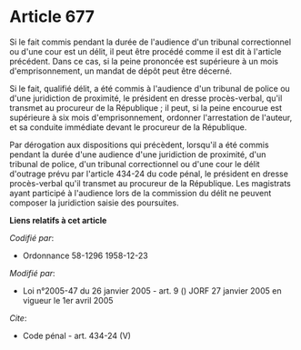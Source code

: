 # Article 677

Si le fait commis pendant la durée de l'audience d'un tribunal correctionnel ou d'une cour est un délit, il peut être procédé
comme il est dit à l'article précédent. Dans ce cas, si la peine prononcée est supérieure à un mois d'emprisonnement, un
mandat de dépôt peut être décerné. 

Si le fait, qualifié délit, a été commis à l'audience d'un tribunal de police ou d'une juridiction de proximité, le président
en dresse procès-verbal, qu'il transmet au procureur de la République ; il peut, si la peine encourue est supérieure à six
mois d'emprisonnement, ordonner l'arrestation de l'auteur, et sa conduite immédiate devant le procureur de la République. 

Par dérogation aux dispositions qui précèdent, lorsqu'il a été commis pendant la durée d'une audience d'une juridiction de
proximité, d'un tribunal de police, d'un tribunal correctionnel ou d'une cour le délit d'outrage prévu par l'article 434-24
du code pénal, le président en dresse procès-verbal qu'il transmet au procureur de la République. Les magistrats ayant
participé à l'audience lors de la commission du délit ne peuvent composer la juridiction saisie des poursuites.

**Liens relatifs à cet article**

_Codifié par_:

  - Ordonnance 58-1296 1958-12-23

_Modifié par_:

  - Loi n°2005-47 du 26 janvier 2005 - art. 9 () JORF 27 janvier 2005 en vigueur le 1er avril 2005

_Cite_:

  - Code pénal - art. 434-24 (V)
